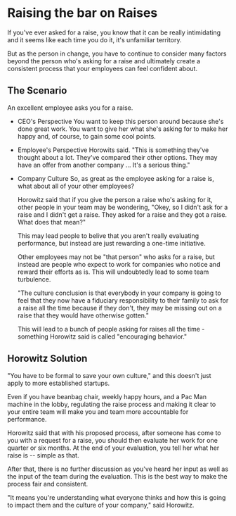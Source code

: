 # Raising the bar on Raises
If you've ever asked for a raise, you know that it can be really
intimidating and it seems like each time you do it, it's unfamiliar
territory.

But as the person in change, you have to continue to consider many
factors beyond the person who's asking for a raise and ultimately create
a consistent process that your employees can feel confident about.

## The Scenario
An excellent employee asks you for a raise.

 - CEO's Perspective
    You want to keep this person around because she's done great work.
    You want to give her what she's asking for to make her happy and, of
    course, to gain some cool points.

 - Employee's Perspective
    Horowits said. "This is something they've thought about a lot.
    They've compared their other options. They may have an offer from
    another company ... It's a serious thing."
 
 - Company Culture
    So, as great as the employee asking for a raise is, what about all
    of your other employees?

    Horowitz said that if you give the person a raise who's asking for
    it, other people in your team may be wondering, "Okey, so I didn't
    ask for a raise and I didn't get a raise. They asked for a raise
    and they got a raise. What does that mean?"

    This may lead people to belive that you aren't really evaluating
    performance, but instead are just rewarding a one-time initiative.

    Other employees may not be "that person" who asks for a raise, but
    instead are people who expect to work for companies who notice and
    reward their efforts as is. This will undoubtedly lead to some team
    turbulence.

    "The culture conclusion is that everybody in your company is going
    to feel that they now have a fiduciary responsibility to their
    family to ask for a raise all the time because if they don't, they
    may be missing out on a raise that they would have otherwise
    gotten."

    This will lead to a bunch of people asking for raises all the time -
    something Horowitz said is called "encouraging behavior."

## Horowitz Solution
"You have to be formal to save your own culture," and this doesn't just
apply to more established startups.

Even if you have beanbag chair, weekly happy hours, and a Pac Man
machine in the lobby, regulating the raise process and making it clear
to your entire team will make you and team more accountable for
performance.

Horowitz said that with his proposed process, after someone has come to
you with a request for a raise, you should then evaluate her work for
one quarter or six months. At the end of your evaluation, you tell her
what her raise is -- simple as that.

After that, there is no further discussion as you've heard her input as
well as the input of the team during the evaluation. This is the best
way to make the process fair and consistent.

"It means you're understanding what everyone thinks and how this is
going to impact them and the culture of your company," said Horowitz.
